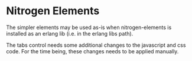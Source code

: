 # Nitrogen Elements #

The simpler elements may be used as-is when nitrogen-elements is installed as an erlang lib (i.e. in the erlang libs path).

The tabs control needs some additional changes to the javascript and css code.
For the time being, these changes needs to be applied manually.

